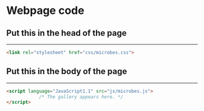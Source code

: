 # Webpage code

## Put this in the head of the page

---------------

``` html
<link rel="stylesheet" href="css/microbes.css">
```


## Put this in the body of the page

---------------

```html
<script language="JavaScript1.1" src="js/microbes.js">    
			/* The gallery appears here. */    
</script>  
```

